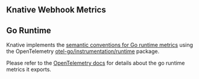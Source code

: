 
## Knative Webhook Metrics

## Go Runtime

Knative implements the [semantic conventions for Go runtime metrics](https://opentelemetry.io/docs/specs/semconv/runtime/go-metrics/) using the OpenTelemetry [otel-go/instrumentation/runtime](https://pkg.go.dev/go.opentelemetry.io/contrib/instrumentation/runtime) package. 

Please refer to the [OpenTelemetry docs](https://opentelemetry.io/docs/specs/semconv/runtime/go-metrics/) for details about the go runtime metrics it exports.
